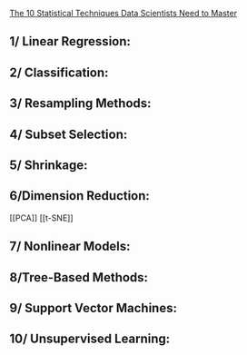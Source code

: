 [The 10 Statistical Techniques Data Scientists Need to Master](https://data-notes.co/the-10-statistical-techniques-data-scientists-need-to-master-1ef6dbd531f7)


## **1/ Linear Regression:**

## **2/ Classification:**

## **3/ Resampling Methods:**

## **4/ Subset Selection:**

## 5/ Shrinkage:

## 6/Dimension Reduction: 
[[PCA]] [[t-SNE]]

## **7/ Nonlinear Models:**
## **8/Tree-Based Methods:**
## **9/ Support Vector Machines:**
## **10/ Unsupervised Learning:**

